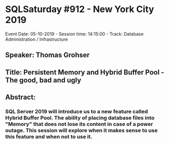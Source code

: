 # SQLSaturday #912 - New York City 2019
Event Date: 05-10-2019 - Session time: 14:15:00 - Track: Database Administration / Infrastructure
## Speaker: Thomas Grohser
## Title: Persistent Memory and Hybrid Buffer Pool - The good, bad and ugly
## Abstract:
### SQL Server 2019 will introduce us to a new feature called Hybrid Buffer Pool. The ability of placing database files into "Memory" that does not lose its content in case of a power outage. This session will explore when it makes sense to use this feature and when not to use it.
